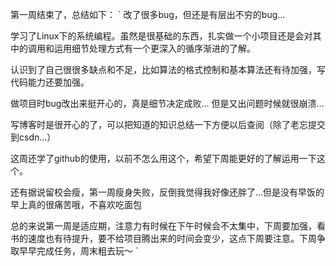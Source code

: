 
第一周结束了，总结如下：
`
改了很多bug，但还是有层出不穷的bug...

学习了Linux下的系统编程。虽然是很基础的东西，扎实做一个小项目还是会对其中的调用和运用细节处理方式有一个更深入的循序渐进的了解。

认识到了自己很很多缺点和不足，比如算法的格式控制和基本算法还有待加强，写代码能力还要加强。

做项目时bug改出来挺开心的，真是细节决定成败... 但是又出问题时候就很崩溃...

写博客时是很开心的了，可以把知道的知识总结一下方便以后查阅（除了老忘提交到csdn...）

这周还学了github的使用，以前不怎么用这个，希望下周能更好的了解运用一下这个。

还有据说留校会瘦，第一周瘦身失败，反倒我觉得我好像还胖了...但是没有早饭的早上真的很痛苦哦，不喜欢吃面包

总的来说第一周是适应期，注意力有时候在下午时候会不太集中，下周要加强，看书的速度也有待提升，要不给项目腾出来的时间会变少，这点下周要注意。下周争取早早完成任务，周末粗去玩～
`
